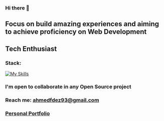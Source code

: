 ### Hi there 👋
## Focus on build amazing experiences and aiming to achieve proficiency on Web Development
## Tech Enthusiast
### Stack: 
[![My Skills](https://skillicons.dev/icons?i=html,css,js,react,php,mysql)](https://skillicons.dev)

### I'm open to collaborate in any Open Source project

### Reach me: ahmedfdez93@gmail.com

### [Personal Portfolio](https://ahmedfdezportfolio.pages.dev/)

<!--
**Krypter93/Krypter93** is a ✨ _special_ ✨ repository because its `README.md` (this file) appears on your GitHub profile.

Here are some ideas to get you started:

- 🔭 I’m currently working on ...
- 🌱 I’m currently learning ...
- 👯 I’m looking to collaborate on ...
- 🤔 I’m looking for help with ...
- 💬 Ask me about ...
- 📫 How to reach me: ...
- 😄 Pronouns: ...
- ⚡ Fun fact: ...
-->
